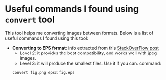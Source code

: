 # Useful commands I found using `convert` tool

This tool helps me converting images between formats. Below is a list of useful commands I found using this tool:

- **Converting to EPS format**: info extracted from this [StackOverFlow post]() 
  - Level 2: it provides the best compatibility, and works well with jpeg images.
  - Level 3: it will produce the smallest files. Use it if you can.
  command:
  ```bash
  convert fig.png eps3:fig.eps
  ```
